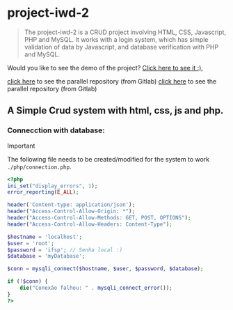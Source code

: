 # project-iwd-2

> The project-iwd-2 is a CRUD project involving HTML, CSS, Javascript, PHP and MySQL. It works with a login system, which has simple validation of data by Javascript, and database verification with PHP and MySQL.

Would you like to see the demo of the project?
[Click here to see it :)](https://projeto-iwd-2.vercel.app/),

[click here](https://gitlab.com/MatheusCamargoGinebro/project-iwd-2) to see the parallel repository (from Gitlab)
[click here](https://github.com/MatheusCamargoGinebro/project-iwd-2) to see the parallel repository (from Gitlab)

## A Simple Crud system with html, css, js and php.

### Connecction with database:

> [!IMPORTANT]
> The following file needs to be created/modified for the system to work `./php/connection.php`.

```php
<?php
ini_set("display_errors", 1);
error_reporting(E_ALL);

header('Content-type: application/json');
header("Access-Control-Allow-Origin: *");
header("Access-Control-Allow-Methods: GET, POST, OPTIONS");
header("Access-Control-Allow-Headers: Content-Type");

$hostname = 'localhost';
$user = 'root';
$password = 'ifsp'; // Senha local :)
$database = 'myDatabase';

$conn = mysqli_connect($hostname, $user, $password, $database);

if (!$conn) {
    die("Conexão falhou: " . mysqli_connect_error());
}
?>

```
